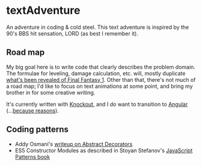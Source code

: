 textAdventure
=============

An adventure in coding &amp; cold steel. This text adventure is inspired by the 90's BBS hit sensation, LORD (as best I remember it).

Road map
--------

My big goal here is to write code that clearly describes the problem domain. The formulae for leveling, damage calculation, etc. will, mostly duplicate [what's been revealed of Final Fantasy 1](http://db.gamefaqs.com/console/nes/file/final_fantasy_mechanics.txt).
Other than that, there's not much of a road map; I'd like to focus on text animations at some point, and bring my brother in for some creative writing.

It's currently written with [Knockout](http://knockoutjs.com/), and I *do* want to transition to [Angular](https://angularjs.org/) (...[because reasons](http://www.google.com/trends/explore#q=angular%20js%2C%20knockout%20js%2C%20backbone%20js%2C%20ember%20js&cmpt=q)).

Coding patterns
---------------

* Addy Osmani's [writeup on Abstract Decorators](http://addyosmani.com/resources/essentialjsdesignpatterns/book/#decoratorpatternjavascript)
* ES5 Constructor Modules as described in Stoyan Stefanov's [JavaScript Patterns book](http://www.epubbud.com/book.php?g=U4H6WFZJ)
